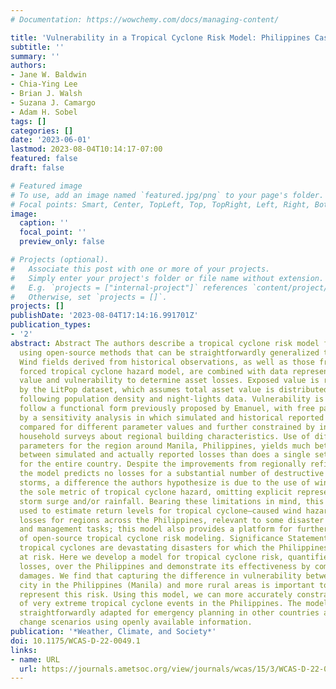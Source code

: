```yaml
---
# Documentation: https://wowchemy.com/docs/managing-content/

title: 'Vulnerability in a Tropical Cyclone Risk Model: Philippines Case Study'
subtitle: ''
summary: ''
authors:
- Jane W. Baldwin
- Chia-Ying Lee
- Brian J. Walsh
- Suzana J. Camargo
- Adam H. Sobel
tags: []
categories: []
date: '2023-06-01'
lastmod: 2023-08-04T10:14:17-07:00
featured: false
draft: false

# Featured image
# To use, add an image named `featured.jpg/png` to your page's folder.
# Focal points: Smart, Center, TopLeft, Top, TopRight, Left, Right, BottomLeft, Bottom, BottomRight.
image:
  caption: ''
  focal_point: ''
  preview_only: false

# Projects (optional).
#   Associate this post with one or more of your projects.
#   Simply enter your project's folder or file name without extension.
#   E.g. `projects = ["internal-project"]` references `content/project/deep-learning/index.md`.
#   Otherwise, set `projects = []`.
projects: []
publishDate: '2023-08-04T17:14:16.991701Z'
publication_types:
- '2'
abstract: Abstract The authors describe a tropical cyclone risk model for the Philippines
  using open-source methods that can be straightforwardly generalized to other countries.
  Wind fields derived from historical observations, as well as those from an environmentally
  forced tropical cyclone hazard model, are combined with data representing exposed
  value and vulnerability to determine asset losses. Exposed value is represented
  by the LitPop dataset, which assumes total asset value is distributed across a country
  following population density and night-lights data. Vulnerability is assumed to
  follow a functional form previously proposed by Emanuel, with free parameters chosen
  by a sensitivity analysis in which simulated and historical reported damages are
  compared for different parameter values and further constrained by information from
  household surveys about regional building characteristics. Use of different vulnerability
  parameters for the region around Manila, Philippines, yields much better agreement
  between simulated and actually reported losses than does a single set of parameters
  for the entire country. Despite the improvements from regionally refined vulnerability,
  the model predicts no losses for a substantial number of destructive historical
  storms, a difference the authors hypothesize is due to the use of wind speed as
  the sole metric of tropical cyclone hazard, omitting explicit representation of
  storm surge and/or rainfall. Bearing these limitations in mind, this model can be
  used to estimate return levels for tropical cyclone–caused wind hazards and asset
  losses for regions across the Philippines, relevant to some disaster risk reduction
  and management tasks; this model also provides a platform for further development
  of open-source tropical cyclone risk modeling. Significance Statement Landfalling
  tropical cyclones are devastating disasters for which the Philippines is particularly
  at risk. Here we develop a model for tropical cyclone risk, quantified as property
  losses, over the Philippines and demonstrate its effectiveness by comparing to historical
  damages. We find that capturing the difference in vulnerability between the largest
  city in the Philippines (Manila) and more rural areas is important to accurately
  represent this risk. Using this model, we can more accurately constrain the risk
  of very extreme tropical cyclone events in the Philippines. The model can also be
  straightforwardly adapted for emergency planning in other countries and for climate
  change scenarios using openly available information.
publication: '*Weather, Climate, and Society*'
doi: 10.1175/WCAS-D-22-0049.1
links:
- name: URL
  url: https://journals.ametsoc.org/view/journals/wcas/15/3/WCAS-D-22-0049.1.xml
---
```

